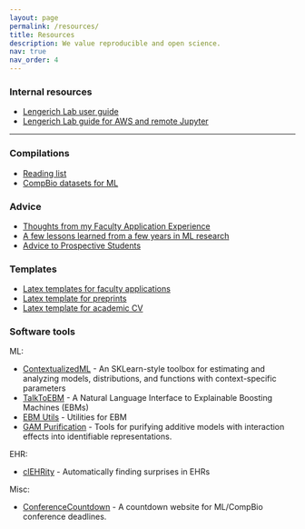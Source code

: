 ```yaml
---
layout: page
permalink: /resources/
title: Resources
description: We value reproducible and open science.
nav: true
nav_order: 4
---
```


### Internal resources

- [Lengerich Lab user guide](https://docs.google.com/document/d/1HMHeX9qSOq6PFn_cW47b3tzdJKK6QZGE39u25vsA9QA/edit?usp=sharing)
- [Lengerich Lab guide for AWS and remote Jupyter](https://docs.google.com/document/d/1CdVA_doTJZohg9dB8UhPHCgRuOtmLTAvCRV56IqBKvE/edit?usp=sharing)

---

### Compilations

- [Reading list](https://github.com/LengerichLab/ReadingList)
- [CompBio datasets for ML](https://github.com/LengerichLab/CompBioDatasetsForMachineLearning)

### Advice

- [Thoughts from my Faculty Application Experience](https://benlengerich.medium.com/38f1a29c715e)
- [A few lessons learned from a few years in ML research](https://benlengerich.medium.com/a-few-lessons-learned-from-a-few-years-in-ml-research-8f6f88f97e61)
- [Advice to Prospective Students](https://lengerichlab.github.io/resources/advice/)

### Templates

- [Latex templates for faculty applications](https://www.overleaf.com/read/qdrzkgjkmzqc#b3bdcc)
- [Latex template for preprints](https://www.overleaf.com/read/cbkczmhxbkgj#2a2fc3)
- [Latex template for academic CV](https://www.overleaf.com/read/wgjmndzcfyqr#21999c)

### Software tools

ML:

- [ContextualizedML](https://contextualized.ml) - An SKLearn-style toolbox for estimating and analyzing models, distributions, and functions with context-specific parameters
- [TalkToEBM](https://github.com/interpretml/TalkToEBM) - A Natural Language Interface to Explainable Boosting Machines (EBMs)
- [EBM Utils](https://github.com/LengerichLab/ebm_utils) - Utilities for EBM
- [GAM Purification](https://github.com/LengerichLab/gam_purification) - Tools for purifying additive models with interaction effects into identifiable representations.

EHR:

- [clEHRity](https://github.com/LengerichLab/clEHRity) - Automatically finding surprises in EHRs

Misc:

- [ConferenceCountdown](https://github.com/LengerichLab/ConferenceCountdown) - A countdown website for ML/CompBio conference deadlines.
